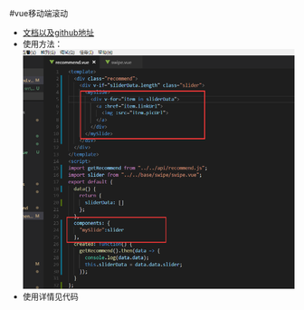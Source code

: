 ﻿#vue移动端滚动
- [文档以及github地址](https://github.com/ustbhuangyi/better-scroll)
- 使用方法：![使用方法](1.png)
- 使用详情见代码
